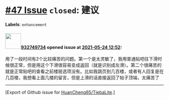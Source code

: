 # [\#47 Issue](https://github.com/HuanCheng65/TiebaLite/issues/47) `closed`: 建议
**Labels**: `enhancement`


#### <img src="https://avatars.githubusercontent.com/u/52318071?v=4" width="50">[932749734](https://github.com/932749734) opened issue at [2021-05-24 12:52](https://github.com/HuanCheng65/TiebaLite/issues/47):

用了一段时间有2个比较痛苦的问题。第一个是太灵敏了，我用普通贴吧往下滑时候很正常，但是用这个下滑很容易变成返回（就是识别成左滑）。第二个很痛苦的就是正常贴吧的查看之前楼层选项没有。比如我跳页到几百楼，或者有人回复是在几百楼，我想看上面几楼的留言，但是上滑的话直接返回了帖子顶端，太痛苦了




-------------------------------------------------------------------------------



[Export of Github issue for [HuanCheng65/TiebaLite](https://github.com/HuanCheng65/TiebaLite).]
